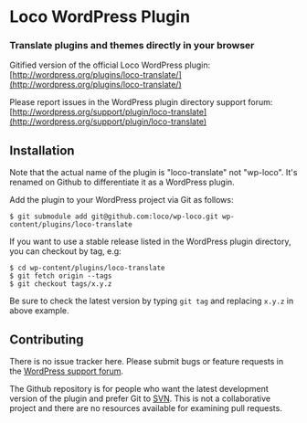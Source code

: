 # Loco WordPress Plugin

### Translate plugins and themes directly in your browser

Gitified version of the official Loco WordPress plugin:  
[http://wordpress.org/plugins/loco-translate/](http://wordpress.org/plugins/loco-translate/)

Please report issues in the WordPress plugin directory support forum:  
[http://wordpress.org/support/plugin/loco-translate](http://wordpress.org/support/plugin/loco-translate)

## Installation

Note that the actual name of the plugin is "loco-translate" not "wp-loco". It's renamed on Github to differentiate it as a WordPress plugin. 

Add the plugin to your WordPress project via Git as follows:

    $ git submodule add git@github.com:loco/wp-loco.git wp-content/plugins/loco-translate
    
If you want to use a stable release listed in the WordPress plugin directory, you can checkout by tag, e.g:

    $ cd wp-content/plugins/loco-translate 
    $ git fetch origin --tags
    $ git checkout tags/x.y.z
    
Be sure to check the latest version by typing `git tag` and replacing `x.y.z` in above example.


## Contributing

There is no issue tracker here. Please submit bugs or feature requests in the [WordPress support forum](http://wordpress.org/support/plugin/loco-translate).

The Github repository is for people who want the latest development version of the plugin and prefer Git to [SVN](http://plugins.svn.wordpress.org/loco-translate/trunk/). This is not a collaborative project and there are no resources available for examining pull requests.
